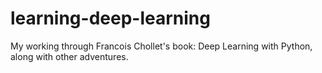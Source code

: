 # learning-deep-learning

My working through Francois Chollet's book: Deep Learning with Python, along with other adventures.
